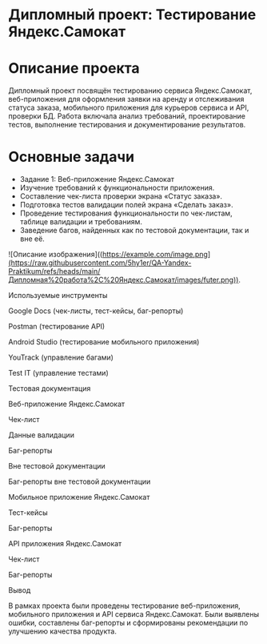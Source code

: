 # Дипломный проект: Тестирование Яндекс.Самокат

# Описание проекта
Дипломный проект посвящён тестированию сервиса Яндекс.Самокат, веб-приложения для оформления заявки на аренду и отслеживания статуса заказа, мобильного приложения для курьеров сервиса и API, проверки БД. Работа включала анализ требований, проектирование тестов, выполнение тестирования и документирование результатов.

# Основные задачи
- Задание 1: Веб-приложение Яндекс.Самокат
- Изучение требований к функциональности приложения.
- Составление чек-листа проверки экрана «Статус заказа».
- Подготовка тестов валидации полей экрана «Сделать заказ».
- Проведение тестирования функциональности по чек-листам, таблице валидации и требованиям.
- Заведение багов, найденных как по тестовой документации, так и вне её.

![Описание изображения]((https://example.com/image.png](https://raw.githubusercontent.com/5hy1er/QA-Yandex-Praktikum/refs/heads/main/Дипломная%20работа%2C%20Яндекс.Самокат/images/futer.png)).

Используемые инструменты

Google Docs (чек-листы, тест-кейсы, баг-репорты)

Postman (тестирование API)

Android Studio (тестирование мобильного приложения)

YouTrack (управление багами)

Test IT (управление тестами)

Тестовая документация

Веб-приложение Яндекс.Самокат

Чек-лист

Данные валидации

Баг-репорты

Вне тестовой документации

Баг-репорты вне тестовой документации

Мобильное приложение Яндекс.Самокат

Тест-кейсы

Баг-репорты

API приложения Яндекс.Самокат

Чек-лист

Баг-репорты

Вывод

В рамках проекта были проведены тестирование веб-приложения, мобильного приложения и API сервиса Яндекс.Самокат. Были выявлены ошибки, составлены баг-репорты и сформированы рекомендации по улучшению качества продукта.

